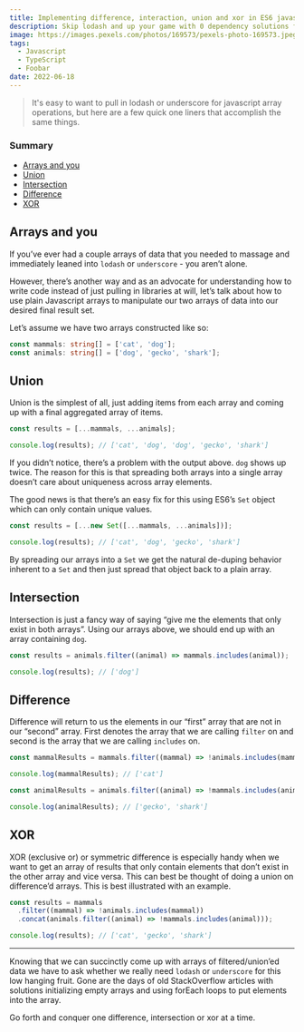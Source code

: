 ```yaml
---
title: Implementing difference, interaction, union and xor in ES6 javascript
description: Skip lodash and up your game with 0 dependency solutions for array filtering
image: https://images.pexels.com/photos/169573/pexels-photo-169573.jpeg?auto=compress&cs=tinysrgb&w=1260&h=750&dpr=2
tags:
  - Javascript
  - TypeScript
  - Foobar
date: 2022-06-18
---
```


> It's easy to want to pull in lodash or underscore for javascript array operations, but here are a few quick one liners that accomplish the same things.

### Summary

- [Arrays and you](#arrays-and-you)
- [Union](#union)
- [Intersection](#intersection)
- [Difference](#difference)
- [XOR](#xor)

## Arrays and you

If you’ve ever had a couple arrays of data that you needed to massage and immediately leaned into `lodash` or `underscore` - you aren’t alone.

However, there’s another way and as an advocate for understanding how to write code instead of just pulling in libraries at will, let’s talk about how to use plain Javascript arrays to manipulate our two arrays of data into our desired final result set.

Let’s assume we have two arrays constructed like so:

```typescript
const mammals: string[] = ['cat', 'dog'];
const animals: string[] = ['dog', 'gecko', 'shark'];
```

## Union

Union is the simplest of all, just adding items from each array and coming up with a final aggregated array of items.

```typescript
const results = [...mammals, ...animals];

console.log(results); // ['cat', 'dog', 'dog', 'gecko', 'shark']
```

If you didn’t notice, there’s a problem with the output above. `dog` shows up twice. The reason for this is that spreading both arrays into a single array doesn’t care about uniqueness across array elements.

The good news is that there’s an easy fix for this using ES6’s `Set` object which can only contain unique values.

```typescript
const results = [...new Set([...mammals, ...animals])];

console.log(results); // ['cat', 'dog', 'gecko', 'shark']
```

By spreading our arrays into a `Set` we get the natural de-duping behavior inherent to a `Set` and then just spread that object back to a plain array.

## Intersection

Intersection is just a fancy way of saying “give me the elements that only exist in both arrays”. Using our arrays above, we should end up with an array containing `dog`.

```typescript
const results = animals.filter((animal) => mammals.includes(animal));

console.log(results); // ['dog']
```

## Difference

Difference will return to us the elements in our “first” array that are not in our “second” array. First denotes the array that we are calling `filter` on and second is the array that we are calling `includes` on.

```typescript
const mammalResults = mammals.filter((mammal) => !animals.includes(mammal));

console.log(mammalResults); // ['cat']

const animalResults = animals.filter((animal) => !mammals.includes(animal));

console.log(animalResults); // ['gecko', 'shark']
```

## XOR

XOR (exclusive or) or symmetric difference is especially handy when we want to get an array of results that only contain elements that don’t exist in the other array and vice versa. This can best be thought of doing a union on difference’d arrays. This is best illustrated with an example.

```typescript
const results = mammals
  .filter((mammal) => !animals.includes(mammal))
  .concat(animals.filter((animal) => !mammals.includes(animal)));

console.log(results); // ['cat', 'gecko', 'shark']
```

---

Knowing that we can succinctly come up with arrays of filtered/union’ed data we have to ask whether we really need `lodash` or `underscore` for this low hanging fruit. Gone are the days of old StackOverflow articles with solutions initializing empty arrays and using forEach loops to put elements into the array.

Go forth and conquer one difference, intersection or xor at a time.
